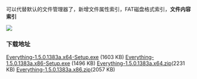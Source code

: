 可以代替默认的文件管理器了，新增文件属性索引，FAT磁盘格式索引，**文件内容索引**

![](https://www.cinzy.com/picx-images-hosting/everything1.5a.92q01oehr1.webp)

### 下载地址
[Everything-1.5.0.1383a.x64-Setup.exe](https://www.voidtools.com/Everything-1.5.0.1383a.x64-Setup.exe) (1603 KB)
[Everything-1.5.0.1383a.x86-Setup.exe](https://www.voidtools.com/Everything-1.5.0.1383a.x86-Setup.exe) (1496 KB)
[Everything-1.5.0.1383a.x64.zip](https://www.voidtools.com/Everything-1.5.0.1383a.x64.zip)(2231 KB)
[Everything-1.5.0.1383a.x86.zip](https://www.voidtools.com/Everything-1.5.0.1383a.x86.zip)(2057 KB)